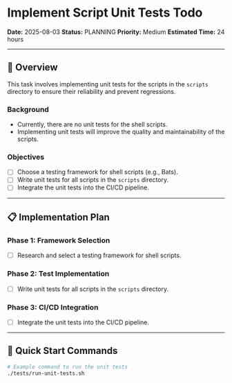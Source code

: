# Implement Script Unit Tests Todo

**Date:** 2025-08-03
**Status:** PLANNING
**Priority:** Medium
**Estimated Time:** 24 hours

---

## 🎯 **Overview**

This task involves implementing unit tests for the scripts in the `scripts` directory to ensure their reliability and prevent regressions.

### **Background**
- Currently, there are no unit tests for the shell scripts.
- Implementing unit tests will improve the quality and maintainability of the scripts.

### **Objectives**
- [ ] Choose a testing framework for shell scripts (e.g., Bats).
- [ ] Write unit tests for all scripts in the `scripts` directory.
- [ ] Integrate the unit tests into the CI/CD pipeline.

---

## 📋 **Implementation Plan**

### **Phase 1: Framework Selection**
- [ ] Research and select a testing framework for shell scripts.

### **Phase 2: Test Implementation**
- [ ] Write unit tests for all scripts in the `scripts` directory.

### **Phase 3: CI/CD Integration**
- [ ] Integrate the unit tests into the CI/CD pipeline.

---

## 🚀 **Quick Start Commands**

```bash
# Example command to run the unit tests
./tests/run-unit-tests.sh

```